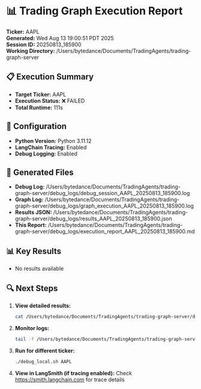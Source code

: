 # 📊 Trading Graph Execution Report

**Ticker:** AAPL  
**Generated:** Wed Aug 13 19:00:51 PDT 2025  
**Session ID:** 20250813_185900  
**Working Directory:** /Users/bytedance/Documents/TradingAgents/trading-graph-server

## 📋 Execution Summary

- **Target Ticker:** AAPL
- **Execution Status:** ❌ FAILED
- **Total Runtime:** 111s

## 🔧 Configuration

- **Python Version:** Python 3.11.12
- **LangChain Tracing:** Enabled
- **Debug Logging:** Enabled

## 📂 Generated Files

- **Debug Log:** /Users/bytedance/Documents/TradingAgents/trading-graph-server/debug_logs/debug_session_AAPL_20250813_185900.log
- **Graph Log:** /Users/bytedance/Documents/TradingAgents/trading-graph-server/debug_logs/graph_execution_AAPL_20250813_185900.log  
- **Results JSON:** /Users/bytedance/Documents/TradingAgents/trading-graph-server/debug_logs/results_AAPL_20250813_185900.json
- **This Report:** /Users/bytedance/Documents/TradingAgents/trading-graph-server/debug_logs/execution_report_AAPL_20250813_185900.md

## 📊 Key Results

- No results available

## 🔍 Next Steps

1. **View detailed results:**
   ```bash
   cat /Users/bytedance/Documents/TradingAgents/trading-graph-server/debug_logs/results_AAPL_20250813_185900.json | jq .
   ```

2. **Monitor logs:**
   ```bash
   tail -f /Users/bytedance/Documents/TradingAgents/trading-graph-server/debug_logs/graph_execution_AAPL_20250813_185900.log
   ```

3. **Run for different ticker:**
   ```bash
   ./debug_local.sh AAPL
   ```

4. **View in LangSmith (if tracing enabled):**
   Check https://smith.langchain.com for trace details

